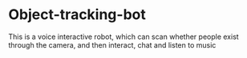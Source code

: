 # Object-tracking-bot
This is a voice interactive robot, which can scan whether people exist through the camera, and then interact, chat and listen to music
